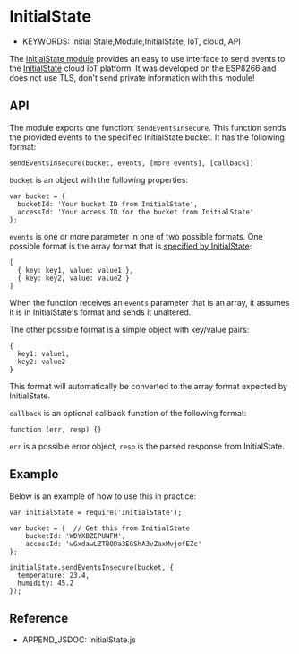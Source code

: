 <!--- Copyright (c) 2016 Patrick Van Oosterwijck. See the file LICENSE for copying permission. -->
InitialState
============

* KEYWORDS: Initial State,Module,InitialState, IoT, cloud, API

The [InitialState module](/modules/InitialState.js) provides an easy to use
interface to send events to the [InitialState](https://www.initialstate.com/)
cloud IoT platform. It was developed on the ESP8266 and does not use TLS,
don't send private information with this module!

API
---

The module exports one function: `sendEventsInsecure`.  This function sends
the provided events to the specified InitialState bucket.  It has the
following format:

```
sendEventsInsecure(bucket, events, [more events], [callback])
```

`bucket` is an object with the following properties:
```
var bucket = {
  bucketId: 'Your bucket ID from InitialState',
  accessId: 'Your access ID for the bucket from InitialState'
};
```

`events` is one or more parameter in one of two possible formats.
One possible format is the array format that is 
[specified by InitialState](http://docs.initialstateeventsapi.apiary.io/#reference/event-data/events-json):
```
[
  { key: key1, value: value1 },
  { key: key2, value: value2 }
]
```
When the function receives an `events` parameter that is an array,
it assumes it is in InitialState's format and sends it unaltered.

The other possible format is a simple object with key/value pairs:
```
{
  key1: value1,
  key2: value2
}
```
This format will automatically be converted to the array format
expected by InitialState.
  
`callback` is an optional callback function of the following format:
```
function (err, resp) {}
```
`err` is a possible error object, `resp` is the parsed response from
InitialState.

Example
-------

Below is an example of how to use this in practice:

```
var initialState = require('InitialState');

var bucket = {  // Get this from InitialState
    bucketId: 'WDYXBZEPUNFM',
    accessId: 'wGxdawLZTBODa3EGShA3vZaxMvjofEZc'
};

initialState.sendEventsInsecure(bucket, {
  temperature: 23.4,
  humidity: 45.2
});
```

Reference
---------

* APPEND_JSDOC: InitialState.js
